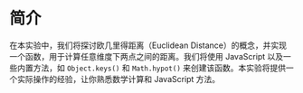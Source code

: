 # 简介

在本实验中，我们将探讨欧几里得距离（Euclidean Distance）的概念，并实现一个函数，用于计算任意维度下两点之间的距离。我们将使用 JavaScript 以及一些内置方法，如 `Object.keys()` 和 `Math.hypot()` 来创建该函数。本实验将提供一个实际操作的经验，让你熟悉数学计算和 JavaScript 方法。
